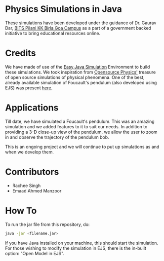 # Physics Simulations in Java
These simulations have been developed under the guidance of Dr. Gaurav Dar, [BITS Pilani KK Birla Goa Campus](http://universe.bits-pilani.ac.in/Goa/) as a part of a government backed initiative to bring educational resources online.

# Credits
We have made of use of the [Easy Java Simulation](http://www.um.es/fem/EjsWiki/) Environment to build these simulations. We took inspiration from [Opensource Physics'](http://www.opensourcephysics.org/) treasure of open source simulations of physical phenomena. One of the best, already available simulation of Foucault's pendulum (also developed using EJS) was present [here](http://www.cleonis.nl/physics/phys256/foucault_pendulum_intro.php).

# Applications
Till date, we have simulated a Foucault's pendulum. This was an amazing simulation and we added features to it to suit our needs. In addition to providing a 3-D close-up view of the pendulum, we allow the user to zoom in and observe the trajectory of the pendulum bob.

This is an ongoing project and we will continue to put up simulations as and when we develop them.

# Contributors
   * Rachee Singh
   * Emaad Ahmed Manzoor

# How To
To run the jar file from this repository, do:

```bash
java -jar <filename.jar>
```
If you have Java installed on your machine, this should start the simulation. For those wishing to modify the simulation in EJS, there is the in-built option: "Open Model in EJS". 
